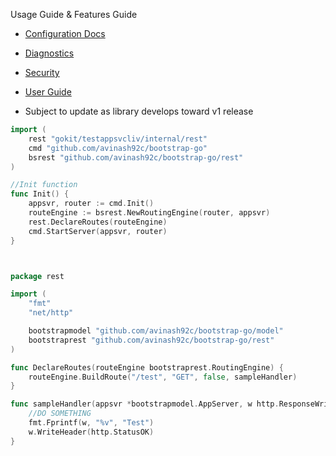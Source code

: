 Usage Guide & Features Guide

- [Configuration Docs](https://github.com/avinash92c/bootstrap-go/blob/master/docs/config/config.md)
- [Diagnostics](https://github.com/avinash92c/bootstrap-go/blob/master/docs/diagnostics/readme.md)
- [Security](https://github.com/avinash92c/bootstrap-go/blob/master/docs/security/readme.md)
- [User Guide]()

- Subject to update as library develops toward v1 release

```go
import (
	rest "gokit/testappsvcliv/internal/rest"
	cmd "github.com/avinash92c/bootstrap-go"
	bsrest "github.com/avinash92c/bootstrap-go/rest"
)

//Init function
func Init() {
	appsvr, router := cmd.Init()
	routeEngine := bsrest.NewRoutingEngine(router, appsvr)
	rest.DeclareRoutes(routeEngine)
	cmd.StartServer(appsvr, router)
}



package rest

import (
	"fmt"
	"net/http"

	bootstrapmodel "github.com/avinash92c/bootstrap-go/model"
	bootstraprest "github.com/avinash92c/bootstrap-go/rest"
)

func DeclareRoutes(routeEngine bootstraprest.RoutingEngine) {
	routeEngine.BuildRoute("/test", "GET", false, sampleHandler)
}

func sampleHandler(appsvr *bootstrapmodel.AppServer, w http.ResponseWriter, r *http.Request) {
	//DO SOMETHING
	fmt.Fprintf(w, "%v", "Test")
	w.WriteHeader(http.StatusOK)
}

```
